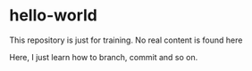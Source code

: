 # hello-world
This repository is just for training. No real content is found here


Here, I just learn how to branch, commit and so on.

